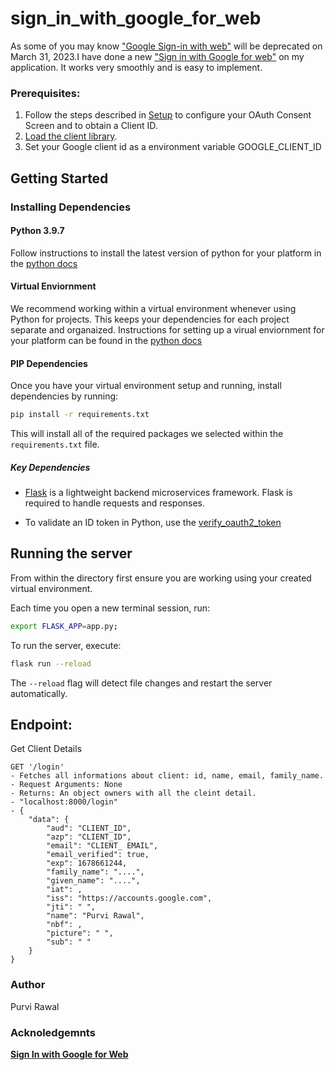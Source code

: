 # sign_in_with_google_for_web

As some of you may know ["Google Sign-in with web"](https://developers.google.com/identity/sign-in/web/sign-in)  will be deprecated on March 31, 2023.I have done a new ["Sign in with Google for web"](https://developers.google.com/identity/gsi/web/guides/overview) on my application. It works very smoothly and is easy to implement.

### Prerequisites:
1) Follow the steps described in [Setup](https://developers.google.com/identity/gsi/web/guides/get-google-api-clientid) to configure your OAuth Consent Screen and to obtain a Client ID.
2) [Load the client library](https://developers.google.com/identity/gsi/web/guides/client-library).
3) Set your Google client id as a environment variable GOOGLE_CLIENT_ID

## Getting Started

### Installing Dependencies

#### Python 3.9.7

Follow instructions to install the latest version of python for your platform in the [python docs](https://docs.python.org/3/using/unix.html#getting-and-installing-the-latest-version-of-python)

#### Virtual Enviornment

We recommend working within a virtual environment whenever using Python for projects. This keeps your dependencies for each project separate and organaized. Instructions for setting up a virual enviornment for your platform can be found in the [python docs](https://packaging.python.org/guides/installing-using-pip-and-virtual-environments/)

#### PIP Dependencies

Once you have your virtual environment setup and running, install dependencies by running:

```bash
pip install -r requirements.txt
```

This will install all of the required packages we selected within the `requirements.txt` file.

##### Key Dependencies

- [Flask](http://flask.pocoo.org/)  is a lightweight backend microservices framework. Flask is required to handle requests and responses.

- To validate an ID token in Python, use the [verify_oauth2_token](https://google-auth.readthedocs.io/en/latest/reference/google.oauth2.id_token.html#google.oauth2.id_token.verify_oauth2_token)

## Running the server

From within the directory first ensure you are working using your created virtual environment.

Each time you open a new terminal session, run:

```bash
export FLASK_APP=app.py;
```

To run the server, execute:

```bash
flask run --reload
```

The `--reload` flag will detect file changes and restart the server automatically.

## Endpoint:

Get Client Details

    GET '/login'
    - Fetches all informations about client: id, name, email, family_name.
    - Request Arguments: None
    - Returns: An object owners with all the cleint detail.
    - "localhost:8000/login"
    - {
        "data": {
            "aud": "CLIENT_ID",
            "azp": "CLIENT_ID",
            "email": "CLIENT_ EMAIL",
            "email_verified": true,
            "exp": 1678661244,
            "family_name": "....",
            "given_name": "....",
            "iat": , 
            "iss": "https://accounts.google.com",
            "jti": " ",
            "name": "Purvi Rawal",
            "nbf": , 
            "picture": " ",
            "sub": " "
        }
    }

### Author
Purvi Rawal

### Acknoledgemnts
[**Sign In with Google for Web**](https://developers.google.com/identity/gsi/web/guides/overview)
